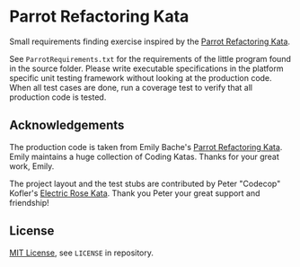# Parrot Refactoring Kata

Small requirements finding exercise inspired by the [Parrot Refactoring Kata](https://github.com/emilybache/Parrot-Refactoring-Kata).

See `ParrotRequirements.txt` for the requirements of the little program found in the source folder. 
Please write executable specifications in the platform specific unit testing framework without looking at the production code.
When all test cases are done, run a coverage test to verify that all production code is tested.

## Acknowledgements

The production code is taken from Emily Bache's [Parrot Refactoring Kata](https://github.com/emilybache/Parrot-Refactoring-Kata).
Emily maintains a huge collection of Coding Katas. Thanks for your great work, Emily.

The project layout and the test stubs are contributed by Peter "Codecop" Kofler's [Electric Rose Kata](https://github.com/codecop/Electric-Rose-Kata).
Thank you Peter your great support and friendship!

## License

[MIT License](https://opensource.org/licenses/MIT), see `LICENSE` in repository.
